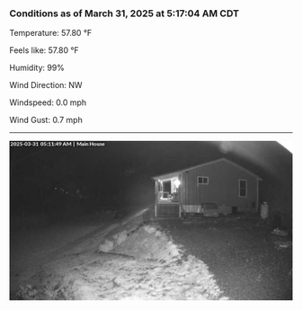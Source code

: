 ### Conditions as of March 31, 2025 at 5:17:04 AM CDT 

Temperature: 57.80 &deg;F

Feels like: 57.80 &deg;F

Humidity: 99%

Wind Direction: NW

Windspeed: 0.0 mph

Wind Gust: 0.7 mph

---

<img src="./images/latest.jpeg"/>

